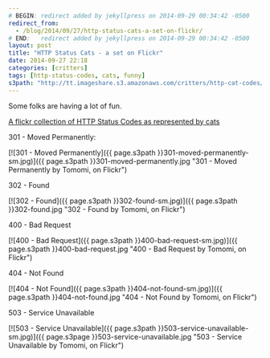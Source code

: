 ```yaml
---
# BEGIN: redirect added by jekyllpress on 2014-09-29 00:34:42 -0500
redirect_from:
  - /blog/2014/09/27/http-status-cats-a-set-on-flickr/
# END:   redirect added by jekyllpress on 2014-09-29 00:34:42 -0500
layout: post
title: "HTTP Status Cats - a set on Flickr"
date: 2014-09-27 22:18
categories: [critters]
tags: [http-status-codes, cats, funny]
s3path: "http://tt.imageshare.s3.amazonaws.com/critters/http-cat-codes/"
---
```

Some folks are having a lot of fun.

[A flickr collection of HTTP Status Codes as represented by cats](https://www.flickr.com/photos/girliemac/sets/72157628409467125/)

<style>img {margin: 2px; padding: 2px; border: 1px solid #444;}</style>

301 - Moved Permanently:

[![301 - Moved Permanently]({{ page.s3path }}301-moved-permanently-sm.jpg)]({{ page.s3path }}301-moved-permanently.jpg "301 - Moved Permanently by Tomomi, on Flickr")

302 - Found

[![302 - Found]({{ page.s3path }}302-found-sm.jpg)]({{ page.s3path }}302-found.jpg "302 - Found by Tomomi, on Flickr")

400 - Bad Request

[![400 - Bad Request]({{ page.s3path }}400-bad-request-sm.jpg)]({{ page.s3path }}400-bad-request.jpg "400 - Bad Request by Tomomi, on Flickr")

404 - Not Found

[![404 - Not Found]({{ page.s3path }}404-not-found-sm.jpg)]({{ page.s3path }}404-not-found.jpg "404 - Not Found by Tomomi, on Flickr")

503 - Service Unavailable

[![503 - Service Unavailable]({{ page.s3path }}503-service-unavailable-sm.jpg)]({{ page.s3page }}503-service-unavailable.jpg "503 - Service Unavailable by Tomomi, on Flickr")
